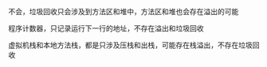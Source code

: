 不会，垃圾回收只会涉及到方法区和堆中，方法区和堆也会存在溢出的可能

程序计数器，只记录运行下一行的地址，不存在溢出和垃圾回收

虚拟机栈和本地方法栈，都是只涉及压栈和出栈，可能存在栈溢出，不存在垃圾回收

